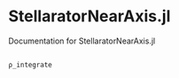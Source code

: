 # StellaratorNearAxis.jl

Documentation for StellaratorNearAxis.jl

```@contents
```

```@docs
ρ_integrate
```

```@index
```